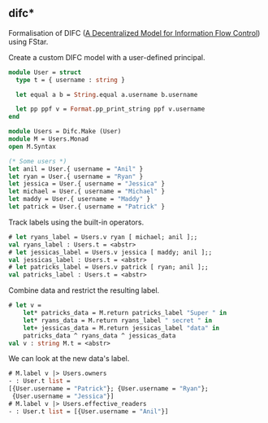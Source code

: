 difc*
-----

Formalisation of DIFC 
([A Decentralized Model for Information Flow Control](https://www.cs.cornell.edu/andru/papers/iflow-sosp97/paper.html)) using FStar.

Create a custom DIFC model with a user-defined principal.

```ocaml
module User = struct
  type t = { username : string }

  let equal a b = String.equal a.username b.username

  let pp ppf v = Format.pp_print_string ppf v.username
end

module Users = Difc.Make (User)
module M = Users.Monad
open M.Syntax

(* Some users *)
let anil = User.{ username = "Anil" }
let ryan = User.{ username = "Ryan" }
let jessica = User.{ username = "Jessica" }
let michael = User.{ username = "Michael" }
let maddy = User.{ username = "Maddy" }
let patrick = User.{ username = "Patrick" }
```

Track labels using the built-in operators.

```ocaml
# let ryans_label = Users.v ryan [ michael; anil ];;
val ryans_label : Users.t = <abstr>
# let jessicas_label = Users.v jessica [ maddy; anil ];;
val jessicas_label : Users.t = <abstr>
# let patricks_label = Users.v patrick [ ryan; anil ];;
val patricks_label : Users.t = <abstr>
```

Combine data and restrict the resulting label.

```ocaml
# let v =
    let* patricks_data = M.return patricks_label "Super " in
    let* ryans_data = M.return ryans_label " secret " in
    let+ jessicas_data = M.return jessicas_label "data" in 
    patricks_data ^ ryans_data ^ jessicas_data
val v : string M.t = <abstr>
```

We can look at the new data's label.

```ocaml
# M.label v |> Users.owners
- : User.t list =
[{User.username = "Patrick"}; {User.username = "Ryan"};
 {User.username = "Jessica"}]
# M.label v |> Users.effective_readers
- : User.t list = [{User.username = "Anil"}]
```
